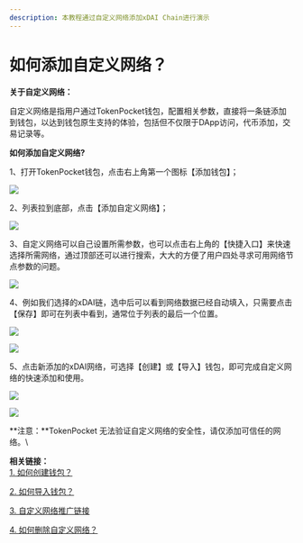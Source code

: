```yaml
---
description: 本教程通过自定义网络添加xDAI Chain进行演示
---
```


# 如何添加自定义网络？

**关于自定义网络：**

自定义网络是指用户通过TokenPocket钱包，配置相关参数，直接将一条链添加到钱包，以达到钱包原生支持的体验，包括但不仅限于DApp访问，代币添加，交易记录等。



**如何添加自定义网络?**

1、打开TokenPocket钱包，点击右上角第一个图标【添加钱包】；

![](<../../.gitbook/assets/1 (35) (1) (1).png>)

2、列表拉到底部，点击【添加自定义网络】；

![](../../.gitbook/assets/xdai02.jpg)

3、自定义网络可以自己设置所需参数，也可以点击右上角的【快捷入口】来快速选择所需网络，通过顶部还可以进行搜索，大大的方便了用户四处寻求可用网络节点参数的问题。

![](../../.gitbook/assets/xdai1.jpg)

4、例如我们选择的xDAI链，选中后可以看到网络数据已经自动填入，只需要点击【保存】即可在列表中看到，通常位于列表的最后一个位置。

![](../../.gitbook/assets/xdai2.jpg)

![](<../../.gitbook/assets/xdai3 (1).jpg>)

5、点击新添加的xDAI网络，可选择【创建】或【导入】钱包，即可完成自定义网络的快速添加和使用。

![](../../.gitbook/assets/xdai4.jpg)

![](../../.gitbook/assets/xdai5.jpg)

**注意：**TokenPocket 无法验证自定义网络的安全性，请仅添加可信任的网络。\


**相关链接：**\
[1. 如何创建钱包？](https://tphelp.gitbook.io/cn/wallet-management/create-wallet)

[2. 如何导入钱包？](https://tphelp.gitbook.io/cn/wallet-management/import-wallet)

[3. 自定义网络推广链接](https://tphelp.gitbook.io/cn/wallet-operation/customize-network-add-link)

[4. 如何删除自定义网络？](https://tphelp.gitbook.io/cn/wallet-operation/ru-he-shan-chu-zi-ding-yi-wang-luo)
